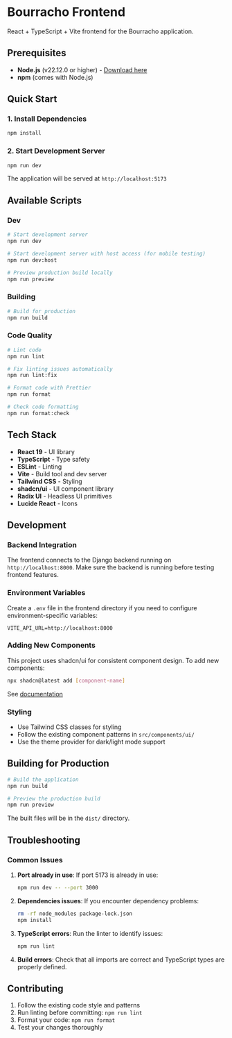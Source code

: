 # Bourracho Frontend

React + TypeScript + Vite frontend for the Bourracho application.

## Prerequisites

- **Node.js** (v22.12.0 or higher) - [Download here](https://nodejs.org/)
- **npm** (comes with Node.js)

## Quick Start

### 1. Install Dependencies

```bash
npm install
```

### 2. Start Development Server

```bash
npm run dev
```

The application will be served at `http://localhost:5173`

## Available Scripts

### Dev

```bash
# Start development server
npm run dev

# Start development server with host access (for mobile testing)
npm run dev:host

# Preview production build locally
npm run preview
```

### Building

```bash
# Build for production
npm run build
```

### Code Quality

```bash
# Lint code
npm run lint

# Fix linting issues automatically
npm run lint:fix

# Format code with Prettier
npm run format

# Check code formatting
npm run format:check
```

## Tech Stack

- **React 19** - UI library
- **TypeScript** - Type safety
- **ESLint** - Linting
- **Vite** - Build tool and dev server
- **Tailwind CSS** - Styling
- **shadcn/ui** - UI component library
- **Radix UI** - Headless UI primitives
- **Lucide React** - Icons

## Development

### Backend Integration

The frontend connects to the Django backend running on `http://localhost:8000`. Make sure the backend is running before testing frontend features.

### Environment Variables

Create a `.env` file in the frontend directory if you need to configure environment-specific variables:

```env
VITE_API_URL=http://localhost:8000
```

### Adding New Components

This project uses shadcn/ui for consistent component design. To add new components:

```bash
npx shadcn@latest add [component-name]
```

See [documentation](https://ui.shadcn.com/docs/installation/vite#add-components)

### Styling

- Use Tailwind CSS classes for styling
- Follow the existing component patterns in `src/components/ui/`
- Use the theme provider for dark/light mode support

## Building for Production

```bash
# Build the application
npm run build

# Preview the production build
npm run preview
```

The built files will be in the `dist/` directory.

## Troubleshooting

### Common Issues

1. **Port already in use**: If port 5173 is already in use:

   ```bash
   npm run dev -- --port 3000
   ```

2. **Dependencies issues**: If you encounter dependency problems:

   ```bash
   rm -rf node_modules package-lock.json
   npm install
   ```

3. **TypeScript errors**: Run the linter to identify issues:

   ```bash
   npm run lint
   ```

4. **Build errors**: Check that all imports are correct and TypeScript types are properly defined.

## Contributing

1. Follow the existing code style and patterns
2. Run linting before committing: `npm run lint`
3. Format your code: `npm run format`
4. Test your changes thoroughly
